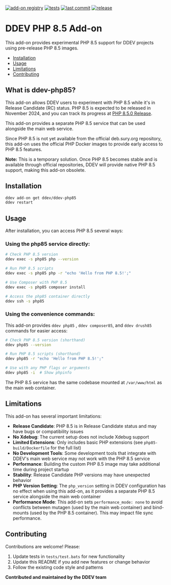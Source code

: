 [![add-on registry](https://img.shields.io/badge/DDEV-Add--on_Registry-blue)](https://addons.ddev.com)
[![tests](https://github.com/ddev/ddev-php85/actions/workflows/tests.yml/badge.svg?branch=main)](https://github.com/ddev/ddev-php85/actions/workflows/tests.yml?query=branch%3Amain)
[![last commit](https://img.shields.io/github/last-commit/ddev/ddev-php85)](https://github.com/ddev/ddev-php85/commits)
[![release](https://img.shields.io/github/v/release/ddev/ddev-php85)](https://github.com/ddev/ddev-php85/releases/latest)

# DDEV PHP 8.5 Add-on <!-- omit in toc -->

This add-on provides experimental PHP 8.5 support for DDEV projects using pre-release PHP 8.5 images.

* [Installation](#installation)
* [Usage](#usage)
* [Limitations](#limitations)
* [Contributing](#contributing)

## What is ddev-php85?

This add-on allows DDEV users to experiment with PHP 8.5 while it's in Release Candidate (RC) status. PHP 8.5 is expected to be released in November 2024, and you can track its progress at [PHP 8.5.0 Release](https://www.php.net/index.php#2025-09-25-3).

This add-on provides a separate PHP 8.5 service that can be used alongside the main web service.

Since PHP 8.5 is not yet available from the official deb.sury.org repository, this add-on uses the official PHP Docker images to provide early access to PHP 8.5 features.

**Note:** This is a temporary solution. Once PHP 8.5 becomes stable and is available through official repositories, DDEV will provide native PHP 8.5 support, making this add-on obsolete.

## Installation

```bash
ddev add-on get ddev/ddev-php85
ddev restart
```

## Usage

After installation, you can access PHP 8.5 several ways:

### Using the php85 service directly:

```bash
# Check PHP 8.5 version
ddev exec -s php85 php --version

# Run PHP 8.5 scripts
ddev exec -s php85 php -r "echo 'Hello from PHP 8.5!';"

# Use Composer with PHP 8.5
ddev exec -s php85 composer install

# Access the php85 container directly
ddev ssh -s php85
```

### Using the convenience commands:

This add-on provides  `ddev php85` , `ddev composer85`, and `ddev drush85` commands for easier access:

```bash
# Check PHP 8.5 version (shorthand)
ddev php85 --version

# Run PHP 8.5 scripts (shorthand)
ddev php85 -r "echo 'Hello from PHP 8.5!';"

# Use with any PHP flags or arguments
ddev php85 -i  # Show phpinfo
```

The PHP 8.5 service has the same codebase mounted at `/var/www/html` as the main web container.

## Limitations

This add-on has several important limitations:

- **Release Candidate**: PHP 8.5 is in Release Candidate status and may have bugs or compatibility issues
- **No Xdebug**: The current setup does not include Xdebug support
- **Limited Extensions**: Only includes basic PHP extensions (see `php85-build/Dockerfile` for the full list)
- **No Development Tools**: Some development tools that integrate with DDEV's main web service may not work with the PHP 8.5 service
- **Performance**: Building the custom PHP 8.5 image may take additional time during project startup
- **Stability**: Release Candidate PHP versions may have unexpected behavior
- **PHP Version Setting**: The `php_version` setting in DDEV configuration has no effect when using this add-on, as it provides a separate PHP 8.5 service alongside the main web container
- **Performance Mode**: This add-on sets `performance_mode: none` to avoid conflicts between mutagen (used by the main web container) and bind-mounts (used by the PHP 8.5 container). This may impact file sync performance.

## Contributing

Contributions are welcome! Please:

1. Update tests in `tests/test.bats` for new functionality
2. Update this README if you add new features or change behavior
3. Follow the existing code style and patterns

**Contributed and maintained by the DDEV team**
